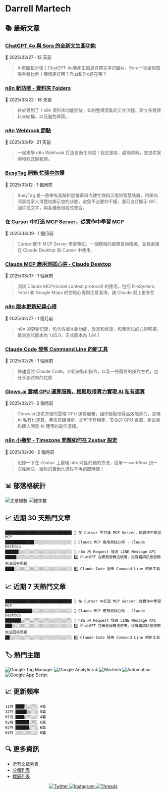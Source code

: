 # Darrell Martech

## 📚 最新文章

### [ChatGPT 4o 與 Sora 的全新文生圖功能](https://www.darrelltw.com/chatgpt-sora-create-image-with-text/?utm_source=github_readme&utm_medium=referral)
📅 2025/03/27 · 13 天前

> AI畫圖超方便！ChatGPT 4o能產生超逼真帶文字的圖片，Sora一次給你四張各種比例！哪個更好用？Plus和Pro差在哪？


### [n8n 新功能 - 資料夾 Folders](https://www.darrelltw.com/n8n-new-feature-folders/?utm_source=github_readme&utm_medium=referral)
📅 2025/03/22 · 18 天前

> 終於等到了！n8n 資料夾功能開放，如何整理混亂的工作流程、建立多層資料夾結構，以及避免踩雷。


### [n8n Webhook 節點](https://www.darrelltw.com/n8n-webhook/?utm_source=github_readme&utm_medium=referral)
📅 2025/03/19 · 21 天前

> 一起來學 n8n Webhook 打造自動化流程！設定接收、處理資料，並提供案例和程式碼範例。


### [BusyTag 開箱 忙碌中勿擾](https://www.darrelltw.com/unboxing-busytag/?utm_source=github_readme&utm_medium=referral)
📅 2025/03/12 · 1 個月前

> BusyTag 是一款帶有高解析度螢幕與內建忙碌指示燈的智慧裝置，用來向同事或家人清楚地顯示您的狀態，避免不必要的干擾，還可自訂顯示 GIF、圖片或文字，與各種應用程式整合。


### [在 Cursor 中打造 MCP Server，從實作中學習 MCP](https://www.darrelltw.com/cursor-mcp-server-guide/?utm_source=github_readme&utm_medium=referral)
📅 2025/03/09 · 1 個月前

> Cursor 實作 MCP Server 學習筆記，一個模擬的蔬果查詢情境，並且直接在 Claude Desktop 和 Cursor 中使用。


### [Claude MCP 應用測試心得 - Claude Desktop](https://www.darrelltw.com/claude-desktop-new-mcp-features-review/?utm_source=github_readme&utm_medium=referral)
📅 2025/03/07 · 1 個月前

> 測試 Claude MCP(model context protocol) 的應用，包括 FileSystem、Fetch 和 Google Maps 的使用心得與注意事項，讓 Claude 幫上更多忙


### [n8n 版本更新紀錄心得](https://www.darrelltw.com/n8n-update-log/?utm_source=github_readme&utm_medium=referral)
📅 2025/02/27 · 1 個月前

> n8n 的更新記錄，包含各版本新功能、改進和修復，和我測試的心得回饋。最新測試版本為 1.85.0，正式版本為 1.84.1


### [Claude Code 發佈 Command Line 的新工具](https://www.darrelltw.com/claude-code-new-command-line-tool/?utm_source=github_readme&utm_medium=referral)
📅 2025/02/25 · 1 個月前

> 快速嘗試 Claude Code，介紹安裝和指令，以及一些簡易的操作方式，也分享測試時的花費


### [Glows.ai 雲端 GPU 運算服務，輕鬆取得算力實現 AI 私有運算](https://www.darrelltw.com/glows-ai-cloud-gpu-service/?utm_source=github_readme&utm_medium=referral)
📅 2025/02/21 · 2 個月前

> Glows.ai 提供方便的雲端 GPU 運算服務，讓你輕鬆取得高效能算力，實現 AI 私有化運算。無需自建機房，即可享有穩定、安全的 GPU 資源，是企業和個人開發 AI 應用的最佳選擇。


### [n8n 小撇步 - Timezone 問題如何在 Zeabur 設定](https://www.darrelltw.com/n8n-with-zeabur-timezone-issue/?utm_source=github_readme&utm_medium=referral)
📅 2025/02/06 · 2 個月前

> 記錄一下在 Zeabur 上處理 n8n 時區問題的方法，從單一 workflow 到一次性解決，讓你的自動化流程不再跑錯時間！


## 📊 部落格統計
![文章總數](https://img.shields.io/badge/文章總數-88-blue?style=flat-square)
![總字數](https://img.shields.io/badge/總字數-208059+-blue?style=flat-square)

## 📈 近期 30 天熱門文章
```text
██████████████████████████████ 🥇 在 Cursor 中打造 MCP Server，從實作中學習 MCP
█████████████░░░░░░░░░░░░░░░░░ 🥈 Claude MCP 應用測試心得 - Claude Desktop
██████░░░░░░░░░░░░░░░░░░░░░░░░ 🥉 n8n 用 Request 發送 LINE Message API
█████░░░░░░░░░░░░░░░░░░░░░░░░░ 4️⃣ ChatGPT 在網頁版無法使用，沒有錯誤訊息卻都無法回答問題
████░░░░░░░░░░░░░░░░░░░░░░░░░░ 5️⃣ Claude Code 發佈 Command Line 的新工具
```

## 📈 近期 7 天熱門文章
```text
██████████████████████████████ 🥇 在 Cursor 中打造 MCP Server，從實作中學習 MCP
████████████░░░░░░░░░░░░░░░░░░ 🥈 Claude MCP 應用測試心得 - Claude Desktop
███████░░░░░░░░░░░░░░░░░░░░░░░ 🥉 n8n 用 Request 發送 LINE Message API
███░░░░░░░░░░░░░░░░░░░░░░░░░░░ 4️⃣ ChatGPT 在網頁版無法使用，沒有錯誤訊息卻都無法回答問題
██░░░░░░░░░░░░░░░░░░░░░░░░░░░░ 5️⃣ Claude Code 發佈 Command Line 的新工具
```

## 🏷️ 熱門主題
![Google Tag Manager](https://img.shields.io/badge/Google%20Tag%20Manager-27-orange?style=flat-square) ![Google Analytics 4](https://img.shields.io/badge/Google%20Analytics%204-14-orange?style=flat-square) ![Martech](https://img.shields.io/badge/Martech-13-orange?style=flat-square) ![Automation](https://img.shields.io/badge/Automation-10-orange?style=flat-square) ![Google App Script](https://img.shields.io/badge/Google%20App%20Script-5-orange?style=flat-square)

## 📈 更新頻率
```text
11月 ████░░░░░░ 4篇
12月 █████░░░░░ 5篇
01月 ████░░░░░░ 4篇
02月 ██████░░░░ 6篇
03月 ██████░░░░ 6篇
04月 ░░░░░░░░░░ 0篇
```

## 🔍 更多資訊
- [所有文章列表](https://www.darrelltw.com/archives/)
- [分類列表](https://www.darrelltw.com/categories/)
- [標籤列表](https://www.darrelltw.com/tags/)

<div align="center">
  <a href="https://twitter.com/DarrellMarTech" target="_blank">
    <img src="https://img.shields.io/badge/Twitter-1DA1F2?style=for-the-badge&logo=twitter&logoColor=white" alt="Twitter">
  </a>
  <a href="https://www.instagram.com/darrell_tw_/" target="_blank">
    <img src="https://img.shields.io/badge/Instagram-E4405F?style=for-the-badge&logo=instagram&logoColor=white" alt="Instagram">
  </a>
  <a href="https://www.threads.net/@darrell_tw_" target="_blank">
    <img src="https://img.shields.io/badge/Threads-000000?style=for-the-badge&logo=threads&logoColor=white" alt="Threads">
  </a>
</div>
